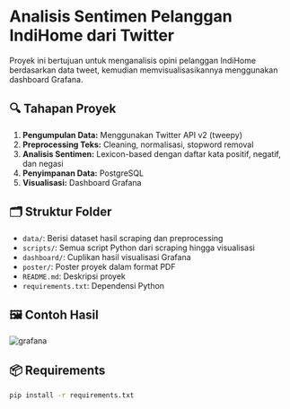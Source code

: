 # Analisis Sentimen Pelanggan IndiHome dari Twitter

Proyek ini bertujuan untuk menganalisis opini pelanggan IndiHome berdasarkan data tweet, kemudian memvisualisasikannya menggunakan dashboard Grafana.

## 🔍 Tahapan Proyek

1. **Pengumpulan Data:** Menggunakan Twitter API v2 (tweepy)
2. **Preprocessing Teks:** Cleaning, normalisasi, stopword removal
3. **Analisis Sentimen:** Lexicon-based dengan daftar kata positif, negatif, dan negasi
4. **Penyimpanan Data:** PostgreSQL
5. **Visualisasi:** Dashboard Grafana

## 🗂 Struktur Folder

- `data/`: Berisi dataset hasil scraping dan preprocessing
- `scripts/`: Semua script Python dari scraping hingga visualisasi
- `dashboard/`: Cuplikan hasil visualisasi Grafana
- `poster/`: Poster proyek dalam format PDF
- `README.md`: Deskripsi proyek
- `requirements.txt`: Dependensi Python

## 🖼 Contoh Hasil

![grafana](dashboard/grafana_dashboard_screenshot.png)

## 📦 Requirements

```bash
pip install -r requirements.txt
```
